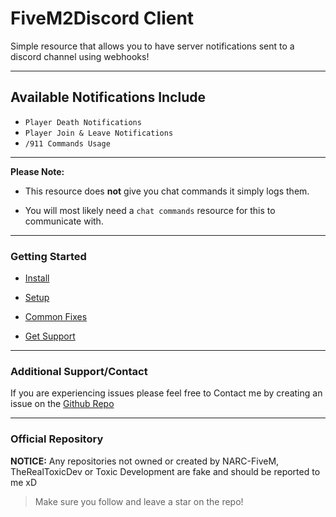 # FiveM2Discord Client
Simple resource that allows you to have server notifications sent to a discord channel using webhooks!

---

## Available Notifications Include
- `Player Death Notifications`
- `Player Join & Leave Notifications`
- `/911 Commands Usage`

---

**Please Note:** 
- This resource does **not** give you chat commands it simply logs them.

- You will most likely need a `chat commands` resource for this to communicate with.

---

### Getting Started

- [Install](https://help.toxicdev.me/internal/fivem2discord/install/)

- [Setup](https://help.toxicdev.me/internal/fivem2discord/setup/)

- [Common Fixes](https://help.toxicdev.me/internal/fivem2discord/fixes/)

- [Get Support](https://toxicdevs.site/discord)


---

### Additional Support/Contact
If you are experiencing issues please feel free to Contact me by creating an issue on the [Github Repo](https://github.com/toxic-development/FiveM2Discord/issues)

---

### Official Repository
**NOTICE:** Any repositories not owned or created by NARC-FiveM, TheRealToxicDev or Toxic Development are fake and should be reported to me xD

> Make sure you follow and leave a star on the repo!
